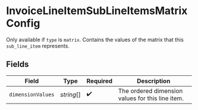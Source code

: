 # InvoiceLineItemSubLineItemsMatrixConfig

Only available if `type` is `matrix`. Contains the values of the matrix that this `sub_line_item` represents.


## Fields

| Field                                            | Type                                             | Required                                         | Description                                      |
| ------------------------------------------------ | ------------------------------------------------ | ------------------------------------------------ | ------------------------------------------------ |
| `dimensionValues`                                | *string*[]                                       | :heavy_check_mark:                               | The ordered dimension values for this line item. |